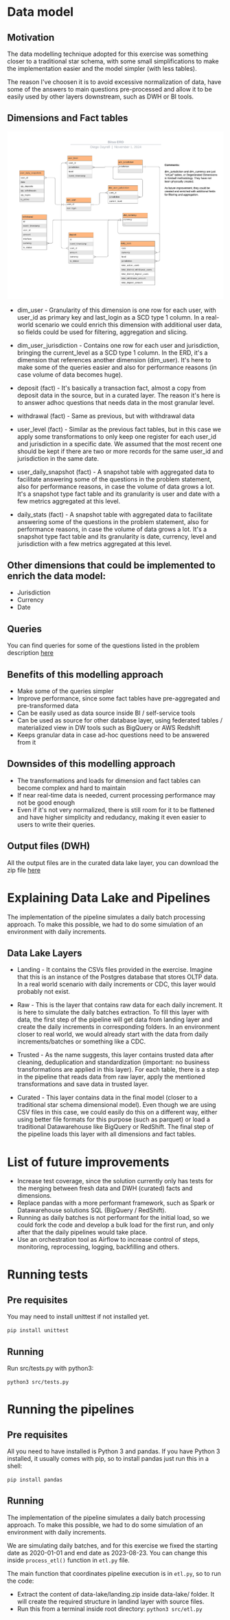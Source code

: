 # Data model

## Motivation
The data modelling technique adopted for this exercise was something closer to a traditional star schema,
with some small simplifications to make the implementation easier and the model simpler (with less tables).

The reason I've choosen it is to avoid excessive normalization of data, have some of the answers to main questions pre-processed
and allow it to be easily used by other layers downstream, such as DWH or BI tools.

## Dimensions and Fact tables

![ERD](https://github.com/diegotmd/bitso-homework/blob/main/Bitso-ERD.png)

- dim_user - Granularity of this dimension is one row for each user, with user_id as primary key and last_login as
           a SCD type 1 column. In a real-world scenario we could enrich this dimension with additional user data,
           so fields could be used for filtering, aggregation and slicing.

- dim_user_jurisdiction - Contains one row for each user and jurisdiction, bringing the current_level as a SCD type 1 column.
                        In the ERD, it's a dimension that references another dimension (dim_user). It's here to make some of
                        the queries easier and also for performance reasons (in case volume of data becomes huge).

- deposit (fact) - It's basically a transaction fact, almost a copy from deposit data in the source, but in a curated layer.
               The reason it's here is to answer adhoc questions that needs data in the most granular level.

- withdrawal (fact) - Same as previous, but with withdrawal data

- user_level (fact) - Similar as the previous fact tables, but in this case we apply some transformations to only keep one register
                    for each user_id and jurisdiction in a specific date. We assumed that the most recent one should be kept if there 
                    are two or more records for the same user_id and jurisdiction in the same date.

- user_daily_snapshot (fact) - A snapshot table with aggregated data to facilitate answering some of the questions in the problem statement,
                             also for performance reasons, in case the volume of data grows a lot. It's a snapshot type fact table and its
                             granularity is user and date with a few metrics aggregated at this level.

- daily_stats (fact) - A snapshot table with aggregated data to facilitate answering some of the questions in the problem statement,
                     also for performance reasons, in case the volume of data grows a lot. It's a snapshot type fact table and its
                     granularity is date, currency, level and jurisdiction with a few metrics aggregated at this level.


## Other dimensions that could be implemented to enrich the data model:
- Jurisdiction
- Currency
- Date

## Queries
You can find queries for some of the questions listed in the problem description [here](https://github.com/diegotmd/bitso-homework/blob/main/queries/queries.sql)

## Benefits of this modelling approach
- Make some of the queries simpler
- Improve performance, since some fact tables have pre-aggregated and pre-transformed data
- Can be easily used as data source inside BI / self-service tools
- Can be used as source for other database layer, using federated tables / materialized view in DW tools such as BigQuery or AWS Redshift
- Keeps granular data in case ad-hoc questions need to be answered from it

## Downsides of this modelling approach
- The transformations and loads for dimension and fact tables can become complex and hard to maintain
- If near real-time data is needed, current processing performance may not be good enough
- Even if it's not very normalized, there is still room for it to  be flattened and have
  higher simplicity and redudancy, making it even easier to users to write their queries.

## Output files (DWH)
All the output files are in the curated data lake layer, you can download the zip file [here](https://github.com/diegotmd/bitso-homework/blob/main/data-lake/curated/curated.zip)

# Explaining Data Lake and Pipelines
The implementation of the pipeline simulates a daily batch processing approach. To make this possible, we had to do some simulation of an environment with daily increments.

## Data Lake Layers

- Landing - It contains the CSVs files provided in the exercise. Imagine that this is an instance of the Postgres database that stores OLTP data. In a real world scenario with daily increments or CDC, this layer would probably not exist.

- Raw - This is the layer that contains raw data for each daily increment. It is here to simulate the daily batches extraction. To fill this layer with data, the first step of the pipeline will get data from landing layer and create the daily increments in corresponding folders. In an environment closer to real world, we would already start with the data from daily increments/batches or something like a CDC.

- Trusted - As the name suggests, this layer contains trusted data after cleaning, deduplication and standardization (important: no business transformations are applied in this layer). For each table, there is a step in the pipeline that reads data from raw layer, apply the mentioned transformations and save data in trusted layer.

- Curated - This layer contains data in the final model (closer to a traditional star schema dimensional model). Even though we are using CSV files in this case, we could easily do this on a different way, either using better file formats for this purpose (such as parquet) or load a traditional Datawarehouse like BigQuery or RedShift. The final step of the pipeline loads this layer with all dimensions and fact tables. 

# List of future improvements
- Increase test coverage, since the solution currently only has tests for the merging between fresh data and DWH (curated) facts and dimensions.
- Replace pandas with a more performant framework, such as Spark or Datawarehouse solutions SQL (BigQuery / RedShift).
- Running as daily batches is not performant for the initial load, so we could fork the code and develop a bulk load for the first run, and only after that the daily pipelines would take place.
- Use an orchestration tool as Airflow to increase control of steps, monitoring, reprocessing, logging, backfilling and others.

# Running tests

## Pre requisites 
You may need to install unittest if not installed yet.

`pip install unittest`

## Running
Run src/tests.py with python3:

`python3 src/tests.py`

# Running the pipelines

## Pre requisites 
All you need to have installed is Python 3 and pandas. If you have Python 3 installed, it usually comes with pip, so to install pandas just run this in a shell:

`pip install pandas`

## Running
The implementation of the pipeline simulates a daily batch processing approach. To make this possible, we had to do some simulation of an environment with daily increments.

We are simulating daily batches, and for this exercise we fixed the starting date as 2020-01-01 and end date as 2023-08-23. You can change this inside `process_etl()` function in `etl.py` file.

The main function that coordinates pipeline execution is in `etl.py`, so to run the code:
- Extract  the content of data-lake/landing.zip inside data-lake/ folder. It will create the required structure in landind layer with source files.
- Run this from a terminal inside root directory: `python3 src/etl.py`

